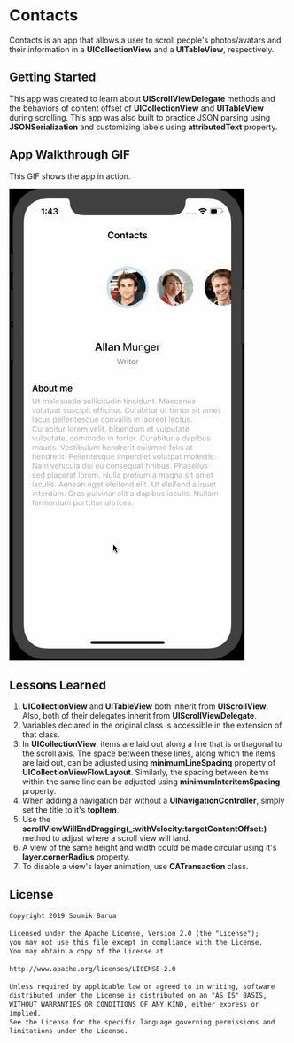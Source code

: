 # Contacts

Contacts is an app that allows a user to scroll people's photos/avatars and their information in a **UICollectionView** and a **UITableView**, respectively.

## Getting Started

This app was created to learn about **UIScrollViewDelegate** methods and the behaviors of content offset of **UICollectionView** and **UITableView** during scrolling. This app was also built to practice JSON parsing using **JSONSerialization** and customizing labels using **attributedText** property.

## App Walkthrough GIF

This GIF shows the app in action.

![Walkthrough](walkthrough.gif)

## Lessons Learned

1. **UICollectionView** and **UITableView** both inherit from **UIScrollView**. Also, both of their delegates inherit from **UIScrollViewDelegate**.
2. Variables declared in the original class is accessible in the extension of that class.
3. In **UICollectionView**, items are laid out along a line that is orthagonal to the scroll axis. The space between these lines, along which the items are laid out, can be adjusted using **minimumLineSpacing** property of **UICollectionViewFlowLayout**. Similarly, the spacing between items within the same line can be adjusted using **minimumInteritemSpacing** property.
4. When adding a navigation bar without a **UINavigationController**, simply set the title to it's **topItem**.
5. Use  the **scrollViewWillEndDragging(_:withVelocity:targetContentOffset:)** method to adjust where a scroll view will land.
6. A view of the same height and width could be made circular using it's **layer.cornerRadius** property.
7. To disable a view's layer animation, use **CATransaction** class.

## License

    Copyright 2019 Soumik Barua

    Licensed under the Apache License, Version 2.0 (the "License");
    you may not use this file except in compliance with the License.
    You may obtain a copy of the License at

    http://www.apache.org/licenses/LICENSE-2.0

    Unless required by applicable law or agreed to in writing, software
    distributed under the License is distributed on an "AS IS" BASIS,
    WITHOUT WARRANTIES OR CONDITIONS OF ANY KIND, either express or implied.
    See the License for the specific language governing permissions and
    limitations under the License.
